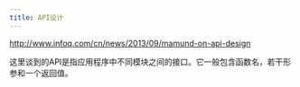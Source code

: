 ```yaml
---
title: API设计
---
```


http://www.infoq.com/cn/news/2013/09/mamund-on-api-design

这里谈到的API是指应用程序中不同模块之间的接口。它一般包含函数名，若干形参和一个返回值。